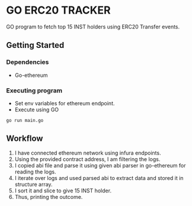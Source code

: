# GO ERC20 TRACKER

GO program to fetch top 15 INST holders using ERC20 Transfer events.

## Getting Started

### Dependencies

- Go-ethereum

### Executing program

- Set env variables for ethereum endpoint.
- Execute using GO

```
go run main.go
```

## Workflow

1. I have connected ethereum network using infura endpoints.
2. Using the provided contract address, I am filtering the logs.
3. I copied abi file and parse it using given abi parser in go-ethereum for reading the logs.
4. I iterate over logs and used parsed abi to extract data and stored it in structure array.
5. I sort it and slice to give 15 INST holder.
6. Thus, printing the outcome.
